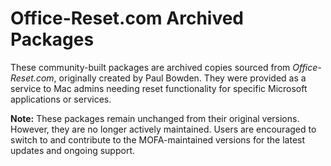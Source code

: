 # Office-Reset.com Archived Packages  

These community-built packages are archived copies sourced from *Office-Reset.com*, originally created by Paul Bowden. They were provided as a service to Mac admins needing reset functionality for specific Microsoft applications or services.  

**Note:** These packages remain unchanged from their original versions. However, they are no longer actively maintained. Users are encouraged to switch to and contribute to the MOFA-maintained versions for the latest updates and ongoing support.   